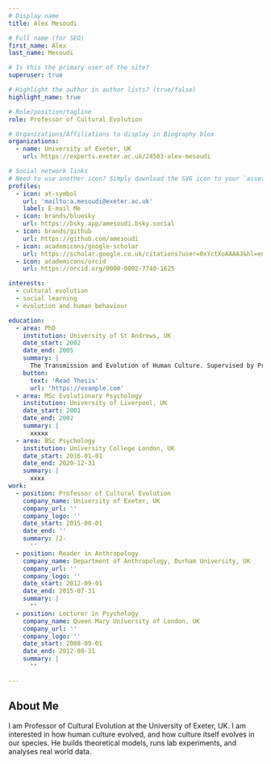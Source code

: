 ```yaml
---
# Display name
title: Alex Mesoudi

# Full name (for SEO)
first_name: Alex
last_name: Mesoudi

# Is this the primary user of the site?
superuser: true

# Highlight the author in author lists? (true/false)
highlight_name: true

# Role/position/tagline
role: Professor of Cultural Evolution

# Organizations/Affiliations to display in Biography blox
organizations:
  - name: University of Exeter, UK
    url: https://experts.exeter.ac.uk/24503-alex-mesoudi

# Social network links
# Need to use another icon? Simply download the SVG icon to your `assets/media/icons/` folder.
profiles:
  - icon: at-symbol
    url: 'mailto:a.mesoudi@exeter.ac.uk'
    label: E-mail Me
  - icon: brands/bluesky
    url: https://bsky.app/amesoudi.bsky.social
  - icon: brands/github
    url: https://github.com/amesoudi
  - icon: academicons/google-scholar
    url: https://scholar.google.co.uk/citations?user=0xYctXoAAAAJ&hl=en
  - icon: academicons/orcid
    url: https://orcid.org/0000-0002-7740-1625

interests:
  - cultural evolution
  - social learning
  - evolution and human behaviour

education:
  - area: PhD
    institution: University of St Andrews, UK
    date_start: 2002
    date_end: 2005
    summary: |
      The Transmission and Evolution of Human Culture. Supervised by Prof Andrew Whiten and Prof Kevin Lala.
    button:
      text: 'Read Thesis'
      url: 'https://example.com'
  - area: MSc Evolutionary Psychology
    institution: University of Liverpool, UK
    date_start: 2001
    date_end: 2002
    summary: |
      xxxxx
  - area: BSc Psychology
    institution: University College London, UK
    date_start: 2016-01-01
    date_end: 2020-12-31
    summary: |
      xxxx
work:
  - position: Professor of Cultural Evolution
    company_name: University of Exeter, UK
    company_url: ''
    company_logo: ''
    date_start: 2015-08-01
    date_end: ''
    summary: |2-
      ''
  - position: Reader in Anthropology
    company_name: Department of Anthropology, Durham University, UK
    company_url: ''
    company_logo: ''
    date_start: 2012-09-01
    date_end: 2015-07-31
    summary: |
      ''
  - position: Lecturer in Psychology
    company_name: Queen Mary University of London, UK
    company_url: ''
    company_logo: ''
    date_start: 2008-09-01
    date_end: 2012-08-31
    summary: |
      ''

---
```


## About Me

I am Professor of Cultural Evolution at the University of Exeter, UK. I am interested in how human culture evolved, and how culture itself evolves in our species. He builds theoretical models, runs lab experiments, and analyses real world data.
